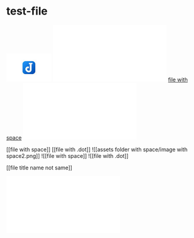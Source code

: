 # test-file
![img 1](assets%20folder%20with%20space/image%20with%20space.png)
![file with space](file%20with%20space.md)
[file with space](file%20with%20space.md)
![file with space](./file%20with%20space.md)

[[file with space]]
[[file with .dot]]
![[assets folder with space/image with space2.png]]
![[file with space]]
![[file with .dot]]

[[file title name not same]]

![](filenotexist.md)
